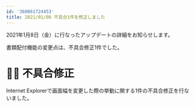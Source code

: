 ```yaml
---
id: '360061724453'
title: 2021/01/08 不具合1件を修正しました
---
```

2021年1月8日（金）に行なったアップデートの詳細をお知らせします。

書類配付機能の変更点は、不具合修正1件でした。

# 👨‍⚕️ 不具合修正

Internet Explorerで画面幅を変更した際の挙動に関する1件の不具合修正を行ないました。
